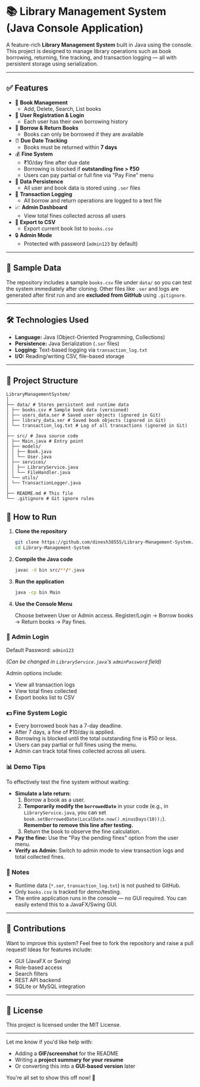 # 📚 Library Management System (Java Console Application)

A feature-rich **Library Management System** built in Java using the console. This project is designed to manage library operations such as book borrowing, returning, fine tracking, and transaction logging — all with persistent storage using serialization.

-----

## ✅ Features

  - 📖 **Book Management**
      - Add, Delete, Search, List books
  - 👤 **User Registration & Login**
      - Each user has their own borrowing history
  - 🔄 **Borrow & Return Books**
      - Books can only be borrowed if they are available
  - ⏰ **Due Date Tracking**
      - Books must be returned within **7 days**
  - 💰 **Fine System**
      - ₹10/day fine after due date
      - Borrowing is blocked if **outstanding fine \> ₹50**
      - Users can pay partial or full fine via "Pay Fine" menu
  - 📂 **Data Persistence**
      - All user and book data is stored using `.ser` files
  - 🧾 **Transaction Logging**
      - All borrow and return operations are logged to a text file
  - 📈 **Admin Dashboard**
      - View total fines collected across all users
  - 📑 **Export to CSV**
      - Export current book list to `books.csv`
  - 🔒 **Admin Mode**
      - Protected with password (`admin123` by default)

-----

## 🧪 Sample Data

The repository includes a sample `books.csv` file under `data/` so you can test the system immediately after cloning. Other files like `.ser` and logs are generated after first run and are **excluded from GitHub** using `.gitignore`.

-----

## 🛠️ Technologies Used

  - **Language:** Java (Object-Oriented Programming, Collections)
  - **Persistence:** Java Serialization (`.ser` files)
  - **Logging:** Text-based logging via `transaction_log.txt`
  - **I/O:** Reading/writing CSV, file-based storage

-----

## 📁 Project Structure

```
LibraryManagementSystem/
│
├── data/ # Stores persistent and runtime data
│ ├── books.csv # Sample book data (versioned)
│ ├── users_data.ser # Saved user objects (ignored in Git)
│ ├── library_data.ser # Saved book objects (ignored in Git)
│ └── transaction_log.txt # Log of all transactions (ignored in Git)
│
├── src/ # Java source code
│ ├── Main.java # Entry point
│ ├── models/
│ │ ├── Book.java
│ │ └── User.java
│ ├── services/
│ │ ├── LibraryService.java
│ │ └── FileHandler.java
│ └── utils/
│ └── TransactionLogger.java
│
├── README.md # This file
└── .gitignore # Git ignore rules
```

## 🚀 How to Run

1.  **Clone the repository**

    ```bash
    git clone https://github.com/dinesh38555/Library-Management-System.git
    cd Library-Management-System
    ```

2.  **Compile the Java code**

    ```bash
    javac -d bin src/**/*.java
    ```

3.  **Run the application**

    ```bash
    java -cp bin Main
    ```

4.  **Use the Console Menu**

    Choose between User or Admin access. Register/Login → Borrow books → Return books → Pay fines.

### 🔐 Admin Login

Default Password: `admin123`

*(Can be changed in `LibraryService.java`'s `adminPassword` field)*

Admin options include:

  * View all transaction logs
  * View total fines collected
  * Export books list to CSV

### 💵 Fine System Logic

  * Every borrowed book has a 7-day deadline.
  * After 7 days, a fine of ₹10/day is applied.
  * Borrowing is blocked until the total outstanding fine is ₹50 or less.
  * Users can pay partial or full fines using the menu.
  * Admin can track total fines collected across all users.


### 📊 Demo Tips

To effectively test the fine system without waiting:

* **Simulate a late return:**
    1.  Borrow a book as a user.
    2.  **Temporarily modify the `borrowedDate`** in your code (e.g., in `LibraryService.java`, you can set `book.setBorrowedDate(LocalDate.now().minusDays(10));`). **Remember to remove this line after testing.**
    3.  Return the book to observe the fine calculation.
* **Pay the fine:** Use the "Pay the pending fines" option from the user menu.
* **Verify as Admin:** Switch to admin mode to view transaction logs and total collected fines.


### 📝 Notes

  * Runtime data (`*.ser`, `transaction_log.txt`) is not pushed to GitHub.
  * Only `books.csv` is tracked for demo/testing.
  * The entire application runs in the console — no GUI required. You can easily extend this to a JavaFX/Swing GUI.

-----

## 📣 Contributions

Want to improve this system? Feel free to fork the repository and raise a pull request\!
Ideas for features include:

  * GUI (JavaFX or Swing)
  * Role-based access
  * Search filters
  * REST API backend
  * SQLite or MySQL integration

-----

## 📄 License

This project is licensed under the MIT License.

-----

Let me know if you'd like help with:

  - Adding a **GIF/screenshot** for the README
  - Writing a **project summary for your resume**
  - Or converting this into a **GUI-based version** later

You're all set to show this off now\! 🚀